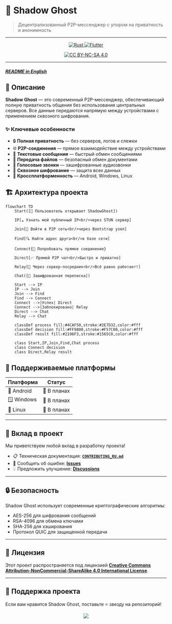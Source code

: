 # 🌙 Shadow Ghost

> Децентрализованный P2P-мессенджер с упором на приватность и анонимность

---

<p align="center">
  <a href="https://www.rust-lang.org/">
    <img src="https://img.shields.io/badge/rust-%23000000.svg?style=for-the-badge&logo=rust&logoColor=white" alt="Rust">
  </a>
  <a href="https://flutter.dev">
    <img src="https://img.shields.io/badge/Flutter-%2302569B.svg?style=for-the-badge&logo=Flutter&logoColor=white" alt="Flutter">
  </a>
</p>
<p align="center">
  <a href="http://creativecommons.org/licenses/by-nc-sa/4.0/">
    <img src="https://img.shields.io/badge/Лицензия-CC%20BY--NC--SA%204.0-lightgrey.svg" alt="CC BY-NC-SA 4.0">
  </a>
</p>

---

##### [**README in English**](README.md)

## 📱 Описание

**Shadow Ghost** — это современный P2P-мессенджер, обеспечивающий полную приватность общения без использования центральных серверов. Все данные передаются напрямую между устройствами с применением сквозного шифрования.

### ✨ Ключевые особенности

- 🔒 **Полная приватность** — без серверов, логов и слежки
- 🌐 **P2P-соединения** — прямое взаимодействие между устройствами
- 💬 **Текстовые сообщения** — быстрый обмен сообщениями
- 📁 **Передача файлов** — безопасный обмен документами
- 🎤 **Голосовые звонки** — зашифрованные аудиозвонки
- 🔐 **Сквозное шифрование** — защита всех данных
- 🚀 **Кроссплатформенность** — Android, Windows, Linux

## 🏗️ Архитектура проекта

```mermaid
flowchart TD
    Start([📱 Пользователь открывает ShadowGhost])
    
    IP[☁️ Узнать мой публичный IP<br/>через STUN сервер]
    
    Join[🚀 Войти в P2P сеть<br/>через Bootstrap узел]
    
    Find[🔍 Найти адрес друга<br/>в базе сети]
    
    Connect{🎯 Попробовать прямое соединение}
    
    Direct[✅ Прямой P2P чат<br/>Быстро и приватно]
    
    Relay[🔄 Через сервер-посредник<br/>Всё равно работает!]
    
    Chat([💬 Зашифрованная переписка])
    
    Start --> IP
    IP --> Join
    Join --> Find
    Find --> Connect
    Connect -->|Успех| Direct
    Connect -->|Заблокировано| Relay
    Direct --> Chat
    Relay --> Chat
    
    classDef process fill:#4CAF50,stroke:#2E7D32,color:#fff
    classDef decision fill:#FF9800,stroke:#F57C00,color:#fff
    classDef result fill:#2196F3,stroke:#1565C0,color:#fff
    
    class Start,IP,Join,Find,Chat process
    class Connect decision
    class Direct,Relay result
```

## 🎯 Поддерживаемые платформы

| Платформа  | Статус      |
| ---------- | ----------- |
| 🤖 Android | 🚧 В планах |
| 🪟 Windows | 🚧 В планах |
| 🐧 Linux   | 🚧 В планах |

---

## 🤝 Вклад в проект

Мы приветствуем любой вклад в разработку проекта!

- 📋 Техническая документация: [**`CONTRIBUTING_RU.md`**](CONTRIBUTING_RU.md)
- 🐛 Сообщить об ошибке: [**Issues**](../../issues)
- 💡 Предложить улучшение: [**Discussions**](../../discussions)

---

## 🔒 Безопасность

Shadow Ghost использует современные криптографические алгоритмы:

- AES-256 для шифрования сообщений
- RSA-4096 для обмена ключами
- SHA-256 для хэширования
- Протокол QUIC для защищенной передачи

---

## 📄 Лицензия

Этот проект распространяется под лицензией [**Creative Commons Attribution-NonCommercial-ShareAlike 4.0 International License**](LICENSE).

---

## 🌟 Поддержка проекта

Если вам нравится Shadow Ghost, поставьте ⭐ звезду на репозиторий!

<p align="center">
  <img src="https://readme-typing-svg.demolab.com/?font=Fira+Code&size=20&pause=1000&color=FF2E2E&center=true&vCenter=true&width=800&lines=Made+with+%E2%9D%A4+for+privacy+and+freedom+of+communication.">
</p>
